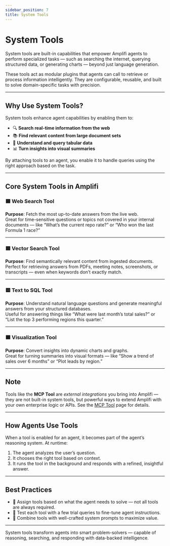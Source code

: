```yaml
---
sidebar_position: 7
title: System Tools
---
```


# System Tools

System tools are built-in capabilities that empower Amplifi agents to perform specialized tasks — such as searching the internet, querying structured data, or generating charts — beyond just language generation.

These tools act as modular plugins that agents can call to retrieve or process information intelligently. They are configurable, reusable, and built to solve domain-specific tasks with precision.

---

## Why Use System Tools?

System tools enhance agent capabilities by enabling them to:

- 🔍 **Search real-time information from the web**
- 📚 **Find relevant content from large document sets**
- 🧠 **Understand and query tabular data**
- 📊 **Turn insights into visual summaries**

By attaching tools to an agent, you enable it to handle queries using the right approach based on the task.

---

## Core System Tools in Amplifi

### 🟦 Web Search Tool

**Purpose**: Fetch the most up-to-date answers from the live web.  
Great for time-sensitive questions or topics not covered in your internal documents — like “What’s the current repo rate?” or “Who won the last Formula 1 race?”

---

### 🟪 Vector Search Tool

**Purpose**: Find semantically relevant content from ingested documents.  
Perfect for retrieving answers from PDFs, meeting notes, screenshots, or transcripts — even when keywords don’t exactly match.

---

### 🟨 Text to SQL Tool

**Purpose**: Understand natural language questions and generate meaningful answers from your structured databases.  
Useful for answering things like “What were last month’s total sales?” or “List the top 3 performing regions this quarter.”

---

### 🟧 Visualization Tool

**Purpose**: Convert insights into dynamic charts and graphs.  
Great for turning summaries into visual formats — like “Show a trend of sales over 6 months” or “Plot leads by region.”

---

## Note

Tools like the **MCP Tool** are *external integrations* you bring into Amplifi — they are not built-in system tools, but powerful ways to extend Amplifi with your own enterprise logic or APIs. See the [MCP Tool](../core-concepts/mcp-tool) page for details.

---

## How Agents Use Tools

When a tool is enabled for an agent, it becomes part of the agent’s reasoning system. At runtime:

1. The agent analyzes the user’s question.
2. It chooses the right tool based on context.
3. It runs the tool in the background and responds with a refined, insightful answer.

---

## Best Practices

- 🎯 Assign tools based on what the agent needs to solve — not all tools are always required.
- 🧪 Test each tool with a few trial queries to fine-tune agent instructions.
- 🧩 Combine tools with well-crafted system prompts to maximize value.

---

System tools transform agents into smart problem-solvers — capable of reasoning, searching, and responding with data-backed intelligence.

